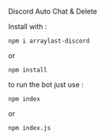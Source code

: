 Discord Auto Chat & Delete 

Install with :

```
npm i arraylast-discord
```

or

```
npm install
```


to run the bot just use :
```
npm index
```

or

```
npm index.js
```


